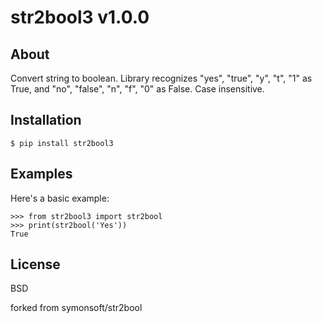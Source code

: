 # str2bool3 v1.0.0

## About
Convert string to boolean.
Library recognizes "yes", "true", "y", "t", "1" as True, and "no", "false", "n", "f", "0" as False.
Case insensitive.

## Installation

    $ pip install str2bool3

## Examples
Here's a basic example:

    >>> from str2bool3 import str2bool
    >>> print(str2bool('Yes'))
    True

## License
BSD

forked from symonsoft/str2bool
